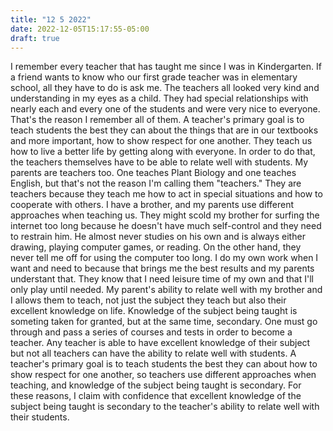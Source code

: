 ```yaml
---
title: "12 5 2022"
date: 2022-12-05T15:17:55-05:00
draft: true
---
```


I remember every teacher that has taught me since I was in Kindergarten. If a friend wants to know who our first grade teacher was in elementary school, all they have to do is ask me. The teachers all looked very kind and understanding in my eyes as a child. They had special relationships with nearly each and every one of the students and were very nice to everyone. That's the reason I remember all of them.
A teacher's primary goal is to teach students the best they can about the things that are in our textbooks and more important, how to show respect for one another. They teach us how to live a better life by getting along with everyone. In order to do that, the teachers themselves have to be able to relate well with students.
My parents are teachers too. One teaches Plant Biology and one teaches English, but that's not the reason I'm calling them "teachers." They are teachers because they teach me how to act in special situations and how to cooperate with others. I have a brother, and my parents use different approaches when teaching us. They might scold my brother for surfing the internet too long because he doesn't have much self-control and they need to restrain him. He almost never studies on his own and is always either drawing, playing computer games, or reading. On the other hand, they never tell me off for using the computer too long. I do my own work when I want and need to because that brings me the best results and my parents understant that. They know that I need leisure time of my own and that I'll only play until needed. My parent's ability to relate well with my brother and I allows them to teach, not just the subject they teach but also their excellent knowledge on life.
Knowledge of the subject being taught is someting taken for granted, but at the same time, secondary. One must go through and pass a series of courses and tests in order to become a teacher. Any teacher is able to have excellent knowledge of their subject but not all teachers can have the ability to relate well with students.
A teacher's primary goal is to teach students the best they can about how to show respect for one another, so teachers use different approaches when teaching, and knowledge of the subject being taught is secondary. For these reasons, I claim with confidence that excellent knowledge of the subject being taught is secondary to the teacher's ability to relate well with their students.
